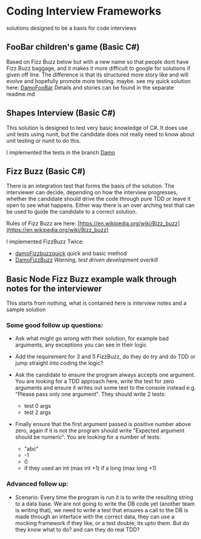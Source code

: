 # Coding Interview Frameworks #

solutions designed to be a basis for code interviews

## FooBar children's game (Basic C#) ##
Based on Fizz Buzz below but with a new name so that people dont have Fizz Buzz baggage, and it makes it more difficult to google for solutions if given off line. The difference is that its structured more story like and will evolve and hopefully promote more testing. maybe. see my quick solution here: [DamoFooBar](https://github.com/DamianStanger/codingInterview/tree/DamoFooBar/FooBarInterview) Details and stories can be found in the separate readme.md

## Shapes Interview (Basic C#) ##
This solution is designed to test very basic knowledge of C#. It does use unit tests using nunit, but the candidate does not really need to know about unit testing or nunit to do this.

I implemented the tests in the branch [Damo](https://github.com/DamianStanger/codingInterview/tree/Damo)

## Fizz Buzz (Basic C#) ##
There is an integration test that forms the basis of the solution. The interviewer can decide, depending on how the interview progresses, whether the candidate should drive the code through pure TDD or leave it open to see what happens. Either way there is an over arching test that can be used to guide the candidate to a correct solution.

Rules of Fizz Buzz are here: [https://en.wikipedia.org/wiki/Bizz_buzz](https://en.wikipedia.org/wiki/Bizz_buzz)

I implemented FizzBuzz Twice:
 * [damoFizzbuzzquick](https://github.com/DamianStanger/codingInterview/tree/damoFizzbuzzquick) quick and basic method
 * [DamoFizzBuzz](https://github.com/DamianStanger/codingInterview/tree/DamoFizzBuzz) *Warning, test driven development overkill*

## Basic Node Fizz Buzz example walk through notes for the interviewer ##
This starts from nothing, what is contained here is interview notes and a sample solution

### Some good follow up questions: ###
* Ask what might go wrong with their solution, for example bad arguments, any exceptions you can see in their logic

* Add the requirement for 3 and 5 FizzBuzz, do they do try and do TDD or jump straight into coding the logic?

* Ask the candidate to ensure the program always accepts one argument. You are looking for a TDD approach here, write the test for zero arguments and ensure it writes out some text to the console instead e.g. "Please pass only one argument". They should write 2 tests:
  * test 0 args
  * test 2 args

* Finally ensure that the first argument passed is positive number above zero, again if it is not the program should write "Expected argument should be numeric". You are looking for a number of tests:
  * "abc"
  * -1
  * 0
  * if they used an int (max int +1) if a long (max long +1)

### Advanced follow up: ###
 * Scenario: Every time the program is run it is to write the resulting string to a data base. We are not going to write the DB code yet (another team is writing that), we need to write a test that ensures a call to the DB is made through an interface with the correct data, they can use a mocking framework if they like, or a test double, its upto them. But do they know what to do? and can they do real TDD?
